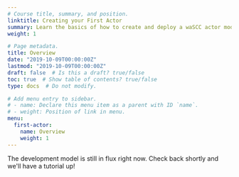```yaml
---
# Course title, summary, and position.
linktitle: Creating your First Actor
summary: Learn the basics of how to create and deploy a waSCC actor module
weight: 1

# Page metadata.
title: Overview
date: "2019-10-09T00:00:00Z"
lastmod: "2019-10-09T00:00:00Z"
draft: false  # Is this a draft? true/false
toc: true  # Show table of contents? true/false
type: docs  # Do not modify.

# Add menu entry to sidebar.
# - name: Declare this menu item as a parent with ID `name`.
# - weight: Position of link in menu.
menu:
  first-actor:
    name: Overview
    weight: 1
---
```


The development model is still in flux right now. Check back shortly and we'll have a tutorial up!